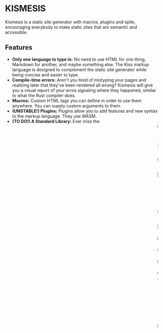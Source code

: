# KISMESIS

Kismesis is a static site generator with macros, plugins and spite, encouraging everybody to make static sites that are semantic and accessible.

## Features
- **Only one language to type in:** No need to use HTML for one thing, Markdown for another, and maybe something else. The Kiss markup language is designed to complement the static site generator while being concise and easier to type.
- **Compile-time errors:** Aren't you tired of mistyping your pages and realizing later that they've been rendered all wrong? Kismesis will give you a visual report of your erros signaling where they happened, similar to what the Rust compiler does.
- **Macros:** Custom HTML tags you can define in order to use them anywhere. You can supply custom arguments to them.
- **(UNSTABLE!) Plugins:** Plugins allow you to add features and new syntax to the markup language. They use WASM.
- **(TO DO!) A Standard Library:** Ever miss the <marquee> tag? In Kismesis, you're not allowed to use deprecated tags, however it will come with a <marquee?> plugin, which will aim to replicate the behavior using only widely supported featues.

# How To Use
todo!()

## Roadmap

- Make this program into a TUI
- Make a manual that is visible from this TUI
- Make a plugin manager
- Allow the Plugin API to create new subcommands for the TUI

Check the [Kismesis Engine readme](https://github.com/lilith-in-starligh/kismesis) for a roadmap pertaining to the language and the generator's engine.

## FAQ
FAQ stands for both Forwardly Anticipated Questions and Frequently-ish Asked Questions.

### Why is this name ambiguous?
I find it funny, and I thinks that since all projects named Kismesis are related, this is safe and okay.

### Why do you plan to error when using <div>?
- The reason for this is that we often utilize divisions as a catch-all, instead of utilizing more semantic alternatives like `header`, `footer`, `main`, `section`, and even `button`. `<container>` will get compiled as `<div>` in case you really know there is no better alternative. Think of it the same way you think of Rust's `unsafe`.
  - No, `<button>` is not that much harder to style than a div.
  
For questions about the Kismesis Language or its Engine, check [its respective readme](https://github.com/lilith-in-starligh/kismesis)